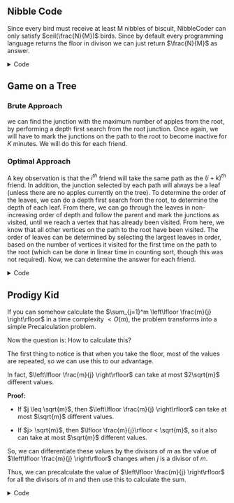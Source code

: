 ## Nibble Code
Since every bird must receive at least M nibbles of biscuit, NibbleCoder can only satisfy  $ceil(\frac{N}{M})$ birds.
Since by default every programming language returns the floor in divison we can just return $\frac{N}{M}$ as answer.




<details>
    <summary>Code</summary>

```cpp
    #include<bits/stdc++.h>
    using namespace std;
    #define int long long
    int32_t main(){
        int n,m;
        cin>>n>>m;
        cout<<n/m<<endl;
        return 0;
    }
```
    
</details>



## Game on a Tree

### Brute Approach
we can find the junction with the maximum number of apples from the root, by performing a depth first search from the root junction. Once again, we will have to mark the junctions on the path to the root to become inactive for $K$ minutes. We will do this for each friend.

### Optimal Approach
 A key observation is that the $i^{th}$
 friend will take the same path as the  $(i+k)^{th}$ 
 friend. In addition, the junction selected by each path will always be a leaf (unless there are no apples currently on the tree). To determine the order of the leaves, we can do a depth first search from the root, to determine the depth of each leaf. From there, we can go through the leaves in non-increasing order of depth and follow the parent and mark the junctions as visited, until we reach a vertex that has already been visited. From here, we know that all other vertices on the path to the root have been visited. The order of leaves can be determined by selecting the 
 largest leaves in order, based on the number of vertices it visited for the first time on the path to the root (which can be done in linear time in counting sort, though this was not required). Now, we can determine the answer for each friend.

<details>
    <summary> Code </summary>

```cpp
    void dk(){
        ll n,m,k;
        cin>>n>>m>>k;
        vector<vl>adj(n+1);
        rep(i,1,n){
            ll x;
            cin>>x;
            adj[i+1].pb(x);
            adj[x].pb(i+1);
        }
        vector<ll>depth(n+1),par(n+1);
        function<void(ll,ll,ll)>dfs=[&](ll u,ll p,ll d){
            depth[u]=d;
            par[u]=p;
            for(auto v:adj[u]){
                if(v!=p){
                        dfs(v,u,d+1);
                }
            }
        };
        dfs(1,0,1);
        vector<pll>v;
        rep(i,1,n+1){
            if(adj[i].size()==1 and i!=1) v.pb({depth[i],i});
        }
        sort(all(v),greater<pll>());
        vector<ll>ans(n+1),vis(n+1);
        for(auto i:v){
            ll u=i.S;
            ll cnt=0;
            while(u!=0 and !vis[u]){
                cnt++;
                vis[u]=1;
                u=par[u];
            }
            ans[i.S]=cnt;
        }
        sort(all(ans),greater<ll>());
        ans.resize(m+1);
        rep(i,0,m){
            if(i>=k){
                cout<<ans[i%k]<<endl;
            }else{
                cout<<ans[i]<<endl;
            }
        }
    }
```
</details>

## Prodigy Kid

If you can somehow calculate the $\sum_{j=1}^m \left\lfloor \frac{m}{j} \right\rfloor$
in a time complexity $< O(m)$, the problem transforms into a simple Precalculation problem.

Now the question is: How to calculate this?

The first thing to notice is that when you take the floor, most of the values are repeated, so we can use this to our advantage.

In fact, $\left\lfloor \frac{m}{j} \right\rfloor$ can take at most $2\sqrt{m}$ different values.

**Proof:** 

- If $j \leq \sqrt{m}$, then $\left\lfloor \frac{m}{j} \right\rfloor$ can take at most $\sqrt{m}$ different values.

- If $j> \sqrt{m}$, then $\lfloor \frac{m}{j}\rfloor < \sqrt{m}$, so it also can take at most $\sqrt{m}$ different values.

So, we can differentiate these values by the divisors of $m$ as the value of $\left\lfloor \frac{m}{j} \right\rfloor$ changes when $j$ is a divisor of $m$.

Thus, we can precalculate the value of $\left\lfloor \frac{m}{j} \right\rfloor$ for all the divisors of $m$ and then use this to calculate the sum.

<details>
<summary> Code </summary>

```cpp
ll find(ll n){
     auto calc=[&](ll n,ll x)->ll{
          ll dif=(n/x)-(n/(x+1));
          return dif;
     };
     ll ans=0;
     for(int i=1;i*i<=n;i++){
          ans+=(i*calc(n,i));
          if(n/i!=i){
               ans+=((n/i)*calc(n,n/i));
          }
     }
     return ans;
}

const int N=50000;
vl dp(N+1,0);
void PreCalc(ll n){
     for(int i=1;i<=N;i++){
          dp[i]=find(i)+dp[i-1];
     }
}

void dk(){
     ll k;
     cin>>k;
     ll ind=lower_bound(all(dp),k)-dp.begin();
     if(dp[ind]>k) ind--;
     cout<<ind<<endl;
}
```
</details>
